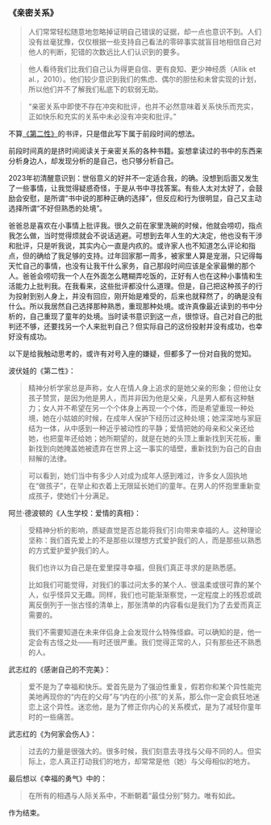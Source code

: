 ### 《亲密关系》

> 人们常常轻松随意地忽略掉证明自己错误的证据，却一点也意识不到。人们没有丝毫犹豫，仅仅根据一些支持自己看法的零碎事实就盲目地相信自己对他人的判断，犯错的次数远比人们认识到的要多。

> 他人看待我们比我们自己认为得更自信、更有良知、更少神经质（Allik et al.，2010）。他们较少意识到我们的焦虑、偶尔的胆怯和未曾实现的计划，所以他们并不了解我们私底下的软弱无助。

> “亲密关系中即使不存在冲突和批评，也并不必然意味着关系快乐而充实，正如快乐和充实的关系中未必没有冲突和批评。”



不算[《第二性》](weread://search?key=第二性)的书评，只是借此写下属于前段时间的想法。

前段时间真的是挤时间阅读关于亲密关系的各种书籍。妄想拿读过的书中的东西来分析身边人，却发现分析的是自己，也只够分析自己。

2023年初清醒意识到：世俗意义的好并不一定适合我，的确。没想到后面又发生了一些事情，让我觉得疑惑奇怪，于是从书中寻找答案。有些人太对太好了，会鼓励会安慰，是所谓“书中说的那种正确的选择”，但反应和行为很明显，自己又主动选择所谓“不好但熟悉的处境”。

爸爸总是喜欢在小事情上批评我。很久之前在家里洗碗的时候，他就会唠叨，指点我怎么做，当时觉得烦就会不说话逃避。可想到去年人生的大决定，他也没有干涉和批评，只是听我说，其实内心一直是内疚的。或许家人也不知道怎么评论和指点，但的确给了我足够的支持。过年回家那一周多，被家里人算是宠溺，只记得每天忙自己的事情，也没有让我干什么家务，自己那段时间应该是全家最懒的那个人。爸爸会唠叨我一个人在外面怎么瞎糊弄吃饭的，正好有人也在这种小事情和生活能力上批判我。在我看来，这些批评都没什么道理。但是，自己把这种孩子的行为投射到别人身上，并没有回应，刚开始是难受的，后来也就释然了，的确是没有什么。所以我居然自己选择那种熟悉，重现那种处境。或许真像最近读到的书中分析的，自己重现了童年的处境。当时读书意识到这一点，很惊讶。自己对自己的批判还不够，还要找另一个人来批判自己？但实际自己的这份投射并没有成功，也幸好没有成功。

以下是给我触动思考的，或许有对号入座的嫌疑，但都多了一份对自我的觉知。

波伏娃的《第二性》：

> 精神分析学家总是声称，女人在情人身上追求的是她父亲的形象；但他让女孩子赞赏，是因为他是男人，而并非因为他是父亲，凡是男人都有这种魅力；女人并不希望在另一个个体身上再现一个个体，而是希望重现一种处境，她在小姑娘的时候，在成年人保护下经历过这种处境；她深深地与家庭结为一体，从中感到一种近乎被动性的平静；爱情把她的母亲和父亲还给她，也把童年还给她；她所期望的，就是在她的头顶上重新找到天花板，重新找到向她掩盖她被遗弃在世界上这一事实的墙壁，重新找到为自己的自由辩解的法律。

> 可以看到，她们当中有多少人对成为成年人感到难过，许多女人固执地在“做孩子”，在举止和衣着上无限延长她们的童年。在男人的怀抱里重新变成孩子，使她们十分满足。

阿兰·德波顿的《人生学校：爱情的真相》：

> 受精神分析的影响，质疑直觉是否总能将我们引向带来幸福的人。这种理论坚称：我们首先爱上的不是那些以理想方式爱护我们的人，而是那些以熟悉的方式爱护爱护我们的人。
>
> 我们也许以为自己是在爱里探寻幸福，但我们真正寻求的是熟悉感。
>
> 比如我们可能觉得，对我们的事过问太多的某个人、很温柔或很可靠的某个人，似乎怪异又无趣。同样，我们也可能渐渐察觉，一定程度上的残忍或疏离反倒列于一张古怪的清单上，那张清单的内容看似是我们为了去爱而真正需要的。
>
> 我们不需要知道在未来伴侣身上会发现什么特殊怪癖。可以确知的是，他一定会有古怪之处——有时还很严重。我们觉得正常的人，只有那些还不熟悉的人。

武志红的《感谢自己的不完美》：

> 爱不是为了幸福和快乐。爱首先是为了强迫性重复，假若你和某个异性能完美地再现你的“内在的父母”与“内在的小孩”的关系，那么你一定会疯狂地迷恋上这个异性。迷恋他，是为了修正你内心的关系模式，是为了减轻你童年时的一些痛苦。

武志红的《为何家会伤人》：

> 过去的力量是很强大的。很多时候，我们刻意去寻找与父母不同的人。但实际上，恋人真正打动我们的地方，却常常是他（她）与父母相似的地方。

最后想以《幸福的勇气》中的：

> 在所有的相遇与人际关系中，不断朝着“最佳分别”努力。唯有如此。

作为结束。